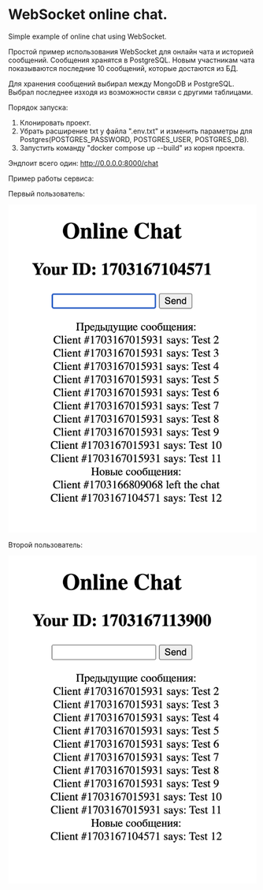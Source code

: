 # WebSocket online chat.

Simple example of online chat using WebSocket.

Простой пример использования WebSocket для онлайн чата и историей сообщений. Сообщения хранятся в PostgreSQL. Новым участникам чата показываются последние 10 сообщений, которые достаются из БД. 

Для хранения сообщений выбирал между MongoDB и PostgreSQL. Выбрал последнее изходя из возможности связи с другими таблицами.

Порядок запуска:

  1. Клонировать проект.
  2. Убрать расширение txt у файла ".env.txt" и изменить параметры для Postgres(POSTGRES_PASSWORD, POSTGRES_USER, POSTGRES_DB).
  3. Запустить команду "docker compose up --build" из корня проекта.

Эндпоит всего один: http://0.0.0.0:8000/chat

Пример работы сервиса:

Первый пользователь:

![ALT TEXT](https://github.com/mrPechen/example_online_chat/blob/main/user_1)

Второй пользователь:

![ALT TEXT](https://github.com/mrPechen/example_online_chat/blob/main/user_2)
